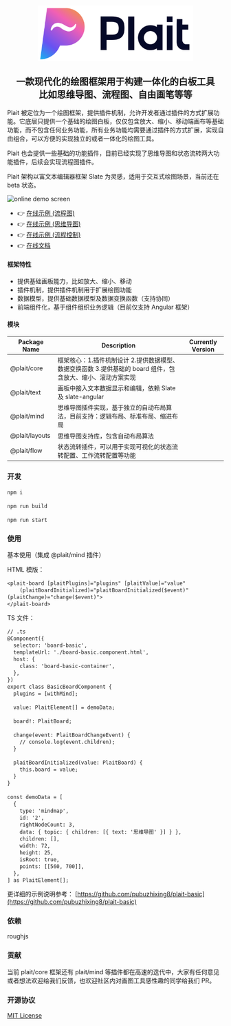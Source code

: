 <p align="center">
  <picture style="width: 360px">
    <source media="(prefers-color-scheme: light)" srcset="https://github.com/worktile/plait/blob/develop/.docgeni/public/assets/plait-logo-h.png?raw=true" />
    <source media="(prefers-color-scheme: dark)" srcset="https://github.com/worktile/plait/blob/develop/.docgeni/public/assets/plait-logo-h-dark.png?raw=true" />
    <img src="https://github.com/worktile/plait/blob/develop/.docgeni/public/assets/plait-horizontal-logo.png?raw=true" width="360" alt="Plait logo and name" />
  </picture>
</p>

<div align="center">
  <h2>
    一款现代化的绘图框架用于构建一体化的白板工具 </br>
    比如思维导图、流程图、自由画笔等等
  </h3>
</div>


Plait 被定位为一个绘图框架，提供插件机制，允许开发者通过插件的方式扩展功能。它底层只提供一个基础的绘图白板，仅仅包含放大、缩小、移动端画布等基础功能，而不包含任何业务功能，所有业务功能均需要通过插件的方式扩展，实现自由组合，可以方便的实现独立的或者一体化的绘图工具。

Plait 也会提供一些基础的功能插件，目前已经实现了思维导图和状态流转两大功能插件，后续会实现流程图插件。

Plait 架构以富文本编辑器框架 Slate 为灵感，适用于交互式绘图场景，当前还在 beta 状态。

![online demo screen](https://github.com/worktile/plait/blob/develop/.docgeni/public/assets/screen-online-demo.png?raw=true)


- 👉 [在线示例 (流程图)](https://plait-gamma.vercel.app?init=draw)
- 👉 [在线示例 (思维导图)](https://plait-gamma.vercel.app?init=mind)
- 👉 [在线示例 (流程控制)](https://plait-gamma.vercel.app/flow)
- 👉 [在线文档](https://plait-docs.vercel.app)


#### 框架特性

- 提供基础画板能力，比如放大、缩小、移动
- 插件机制，提供插件机制用于扩展绘图功能
- 数据模型，提供基础数据模型及数据变换函数（支持协同）
- 前端组件化，基于组件组织业务逻辑（目前仅支持 Angular 框架）




#### 模块

|Package Name|Description|Currently Version|
|---|---|---|
|@plait/core|框架核心：1.插件机制设计 2.提供数据模型、数据变换函数 3.提供基础的 board 组件，包含放大、缩小、滚动方案实现||
|@plait/text|画板中接入文本数据显示和编辑，依赖 Slate 及 slate-angular||
|@plait/mind|思维导图插件实现，基于独立的自动布局算法，目前支持：逻辑布局、标准布局、缩进布局||
|@plait/layouts|思维导图支持库，包含自动布局算法||
|@plait/flow|状态流转插件，可以用于实现可视化的状态流转配置、工作流转配置等功能||




### 开发

```
npm i

npm run build

npm run start
```



### 使用

基本使用（集成 @plait/mind 插件）

HTML 模版：

```
<plait-board [plaitPlugins]="plugins" [plaitValue]="value"
    (plaitBoardInitialized)="plaitBoardInitialized($event)" (plaitChange)="change($event)">
</plait-board>
```

TS 文件：

```
// .ts
@Component({
  selector: 'board-basic',
  templateUrl: './board-basic.component.html',
  host: {
    class: 'board-basic-container',
  },
})
export class BasicBoardComponent {
  plugins = [withMind];

  value: PlaitElement[] = demoData;

  board!: PlaitBoard;

  change(event: PlaitBoardChangeEvent) {
    // console.log(event.children);
  }

  plaitBoardInitialized(value: PlaitBoard) {
    this.board = value;
  }
}

const demoData = [
  {
    type: 'mindmap',
    id: '2',
    rightNodeCount: 3,
    data: { topic: { children: [{ text: '思维导图' }] } },
    children: [],
    width: 72,
    height: 25,
    isRoot: true,
    points: [[560, 700]],
  },
] as PlaitElement[];
```

更详细的示例说明参考：  [https://github.com/pubuzhixing8/plait-basic](https://github.com/pubuzhixing8/plait-basic)  



### 依赖

roughjs



### 贡献

当前 plait/core 框架还有 plait/mind 等插件都在高速的迭代中，大家有任何意见或者想法欢迎给我们反馈，也欢迎社区内对画图工具感性趣的同学给我们 PR。



### 开源协议

  [MIT License](https://github.com/worktile/slate-angular/blob/master/LICENSE)  



